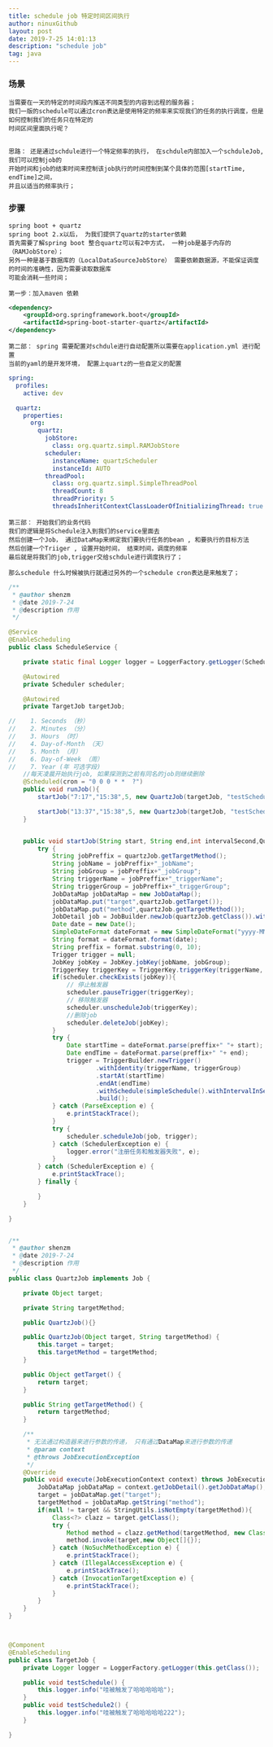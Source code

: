 ```yaml
---
title: schedule job 特定时间区间执行
author: ninuxGithub
layout: post
date: 2019-7-25 14:01:13
description: "schedule job"
tag: java
---
```


### 场景
    当需要在一天的特定的时间段内推送不同类型的内容到远程的服务器；
    我们一版的schedule可以通过cron表达是使用特定的频率来实现我们的任务的执行调度，但是如何控制我们的任务只在特定的
    时间区间里面执行呢？
    
    
    思路： 还是通过schdule进行一个特定频率的执行， 在schdule内部加入一个schduleJob, 我们可以控制job的
    开始时间和job的结束时间来控制该job执行的时间控制到某个具体的范围[startTime, endTime]之间， 
    并且以适当的频率执行；

### 步骤
    spring boot + quartz
    spring boot 2.x以后， 为我们提供了quartz的starter依赖
    首先需要了解spring boot 整合quartz可以有2中方式， 一种job是基于内存的（RAMJobStore）；
    另外一种是基于数据库的（LocalDataSourceJobStore） 需要依赖数据源，不能保证调度的时间的准确性，因为需要读取数据库
    可能会消耗一些时间；
    
    第一步：加入maven 依赖
    
```xml
<dependency>
    <groupId>org.springframework.boot</groupId>
    <artifactId>spring-boot-starter-quartz</artifactId>
</dependency>
```      

    第二部： spring 需要配置对schdule进行自动配置所以需要在application.yml 进行配置
    当前的yaml的是开发环境， 配置上quartz的一些自定义的配置
    
```yaml
spring:
  profiles:
    active: dev

  quartz:
    properties:
      org:
        quartz:
          jobStore:
            class: org.quartz.simpl.RAMJobStore
          scheduler:
            instanceName: quartzScheduler
            instanceId: AUTO
          threadPool:
            class: org.quartz.simpl.SimpleThreadPool
            threadCount: 8
            threadPriority: 5
            threadsInheritContextClassLoaderOfInitializingThread: true
```    

    第三部： 开始我们的业务代码
    我们的逻辑是将Schedule注入到我们的service里面去
    然后创建一个Job， 通过DataMap来绑定我们要执行任务的bean , 和要执行的目标方法 
    然后创建一个Triiger , 设置开始时间， 结束时间，调度的频率
    最后就是将我们的job,trigger交给schdule进行调度执行了；
    
    那么schedule 什么时候被执行就通过另外的一个schedule cron表达是来触发了；
    
```java
/**
 * @author shenzm
 * @date 2019-7-24
 * @description 作用
 */

@Service
@EnableScheduling
public class ScheduleService {

    private static final Logger logger = LoggerFactory.getLogger(ScheduleService.class);

    @Autowired
    private Scheduler scheduler;

    @Autowired
    private TargetJob targetJob;

//    1. Seconds （秒）
//    2. Minutes （分）
//    3. Hours （时）
//    4. Day-of-Month （天）
//    5. Month （月）
//    6. Day-of-Week （周）
//    7. Year (年 可选字段)
    //每天凌晨开始执行job, 如果探测到之前有同名的job则继续删除
    @Scheduled(cron = "0 0 0 * *  ?")
    public void runJob(){
        startJob("7:17","15:38",5, new QuartzJob(targetJob, "testSchedule"));

        startJob("13:37","15:38",5, new QuartzJob(targetJob, "testSchedule2"));
    }


    public void startJob(String start, String end,int intervalSecond,QuartzJob quartzJob) {
        try {
            String jobPreffix = quartzJob.getTargetMethod();
            String jobName = jobPreffix+"_jobName";
            String jobGroup = jobPreffix+"_jobGroup";
            String triggerName = jobPreffix+"_triggerName";
            String triggerGroup = jobPreffix+"_triggerGroup";
            JobDataMap jobDataMap = new JobDataMap();
            jobDataMap.put("target",quartzJob.getTarget());
            jobDataMap.put("method",quartzJob.getTargetMethod());
            JobDetail job = JobBuilder.newJob(quartzJob.getClass()).withIdentity(jobName, jobGroup).setJobData(jobDataMap).build();
            Date date = new Date();
            SimpleDateFormat dateFormat = new SimpleDateFormat("yyyy-MM-dd HH:mm");
            String format = dateFormat.format(date);
            String preffix = format.substring(0, 10);
            Trigger trigger = null;
            JobKey jobKey = JobKey.jobKey(jobName, jobGroup);
            TriggerKey triggerKey = TriggerKey.triggerKey(triggerName, triggerGroup);
            if(scheduler.checkExists(jobKey)){
                // 停止触发器
                scheduler.pauseTrigger(triggerKey);
                // 移除触发器
                scheduler.unscheduleJob(triggerKey);
                //删除job
                scheduler.deleteJob(jobKey);
            }
            try {
                Date startTime = dateFormat.parse(preffix+" "+ start);
                Date endTime = dateFormat.parse(preffix+" "+ end);
                trigger = TriggerBuilder.newTrigger()
                        .withIdentity(triggerName, triggerGroup)
                        .startAt(startTime)
                        .endAt(endTime)
                        .withSchedule(simpleSchedule().withIntervalInSeconds(intervalSecond).repeatForever())
                        .build();
            } catch (ParseException e) {
                e.printStackTrace();
            }
            try {
                scheduler.scheduleJob(job, trigger);
            } catch (SchedulerException e) {
                logger.error("注册任务和触发器失败", e);
            }
        } catch (SchedulerException e) {
            e.printStackTrace();
        } finally {

        }
    }

}


/**
 * @author shenzm
 * @date 2019-7-24
 * @description 作用
 */
public class QuartzJob implements Job {

    private Object target;

    private String targetMethod;

    public QuartzJob(){}

    public QuartzJob(Object target, String targetMethod) {
        this.target = target;
        this.targetMethod = targetMethod;
    }

    public Object getTarget() {
        return target;
    }

    public String getTargetMethod() {
        return targetMethod;
    }

    /**
     * 无法通过构造器来进行参数的传递， 只有通过DataMap来进行参数的传递
     * @param context
     * @throws JobExecutionException
     */
    @Override
    public void execute(JobExecutionContext context) throws JobExecutionException {
        JobDataMap jobDataMap = context.getJobDetail().getJobDataMap();
        target = jobDataMap.get("target");
        targetMethod = jobDataMap.getString("method");
        if(null != target && StringUtils.isNotEmpty(targetMethod)){
            Class<?> clazz = target.getClass();
            try {
                Method method = clazz.getMethod(targetMethod, new Class[]{});
                method.invoke(target,new Object[]{});
            } catch (NoSuchMethodException e) {
                e.printStackTrace();
            } catch (IllegalAccessException e) {
                e.printStackTrace();
            } catch (InvocationTargetException e) {
                e.printStackTrace();
            }
        }
    }
}



@Component
@EnableScheduling
public class TargetJob {
    private Logger logger = LoggerFactory.getLogger(this.getClass());

    public void testSchedule() {
        this.logger.info("哇被触发了哈哈哈哈哈");
    }
    public void testSchedule2() {
        this.logger.info("哇被触发了哈哈哈哈哈222");
    }

}

```    
    
    
    